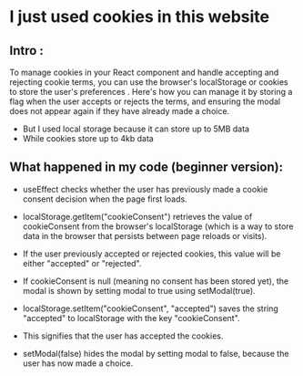 # I just used cookies in this website


## Intro :

To manage cookies in your React component and handle accepting and rejecting cookie terms, you can use the browser's localStorage or cookies to store the user's preferences . Here's how you can manage it by storing a flag when the user accepts or rejects the terms, and ensuring the modal does not appear again if they have already made a choice.

- But I used local storage because it can store up to 5MB data
- While cookies store up to 4kb data




## What happened in my code (beginner version):

- useEffect checks whether the user has previously made a cookie consent decision when the page first loads.
- localStorage.getItem("cookieConsent") retrieves the value of cookieConsent from the browser's localStorage (which is a way to store data in the browser that persists between page reloads or visits). 

- If the user previously accepted or rejected cookies, this value will be either "accepted" or "rejected".
- If cookieConsent is null (meaning no consent has been stored yet), the modal is shown by setting modal to true using setModal(true).

- localStorage.setItem("cookieConsent", "accepted") saves the string "accepted" to localStorage with the key "cookieConsent". 

- This signifies that the user has accepted the cookies.
- setModal(false) hides the modal by setting modal to false, because the user has now made a choice.


